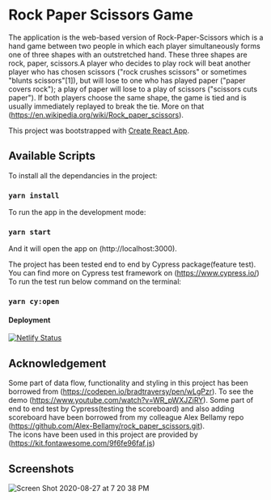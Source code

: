 
# Rock Paper Scissors Game 

The application is the web-based version of Rock-Paper-Scissors which is a hand game between two people in which each player simultaneously forms one of three shapes with an outstretched hand. These three shapes are rock, paper, scissors.A player who decides to play rock will beat another player who has chosen scissors ("rock crushes scissors" or sometimes "blunts scissors"[1]), but will lose to one who has played paper ("paper covers rock"); a play of paper will lose to a play of scissors ("scissors cuts paper"). If both players choose the same shape, the game is tied and is usually immediately replayed to break the tie. More on that (https://en.wikipedia.org/wiki/Rock_paper_scissors).

This project was bootstrapped with [Create React App](https://github.com/facebook/create-react-app).

## Available Scripts

To install all the dependancies in the project:
### `yarn install`

To run the app in the development mode:
### `yarn start`
And it will open the app on (http://localhost:3000).

The project has been tested end to end by Cypress package(feature test). You can find more on Cypress test framework on (https://www.cypress.io/)
To run the test run below command on the terminal:
### `yarn cy:open`

#### Deployment
[![Netlify Status](https://api.netlify.com/api/v1/badges/e9060959-bcd9-4a3e-9bda-44924a56b377/deploy-status)](https://app.netlify.com/sites/rock-paper-scissors-challenge-2020/deploys)

## Acknowledgement
Some part of data flow, functionality and styling in this project has been borrowed from (https://codepen.io/bradtraversy/pen/wLgPzr). To see the demo (https://www.youtube.com/watch?v=WR_pWXJZiRY).
Some part of end to end test by Cypress(testing the scoreboard) and also adding scoreboard have been borrowed from my colleague Alex Bellamy repo (https://github.com/Alex-Bellamy/rock_paper_scissors.git).<br>
The icons have been used in this project are provided by (https://kit.fontawesome.com/9f6fe96faf.js)
## Screenshots 

![Screen Shot 2020-08-27 at 7 20 38 PM](https://user-images.githubusercontent.com/65342323/91474418-7a23de00-e89a-11ea-99a8-0648e613e8c9.png)




